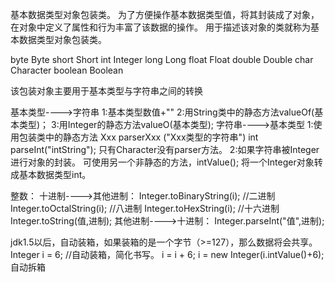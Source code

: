  基本数据类型对象包装类。
 为了方便操作基本数据类型值，将其封装成了对象，在对象中定义了属性和行为丰富了该数据的操作。
 用于描述该对象的类就称为基本数据类型对象包装类。
 
 byte		Byte
 short		Short
 int		Integer
 long		Long
 float		Float
 double		Double
 char		Character
 boolean	Boolean	
 
 该包装对象主要用于基本类型与字符串之间的转换
 
 基本类型---->字符串
 	1:基本类型数值+""
 	2:用String类中的静态方法valueOf(基本类型)；
 	3:用Integer的静态方法valueO(基本类型);
 字符串---->基本类型
 	1:使用包装类中的静态方法  Xxx parserXxx ("Xxx类型的字符串")
 	 	int parseInt("intString");
 	 	只有Character没有parser方法。
 	2:如果字符串被Integer进行对象的封装。
 		可使用另一个非静态的方法，intValue();
 		将一个Integer对象转成基本数据类型int。
 		
 整数：
 十进制---->其他进制：
 Integer.toBinaryString(i); //二进制
 Integer.toOctalString(i);  //八进制
 Integer.toHexString(i);  //十六进制
 Integer.toString(值,进制);
 其他进制---->十进制：
 Integer.parseInt("值",进制);
 
 jdk1.5以后，自动装箱，如果装箱的是一个字节（>=127），那么数据将会共享。
 Integer i = 6; //自动装箱，简化书写。
 i = i + 6; i = new Integer(i.intValue()+6);自动拆箱
